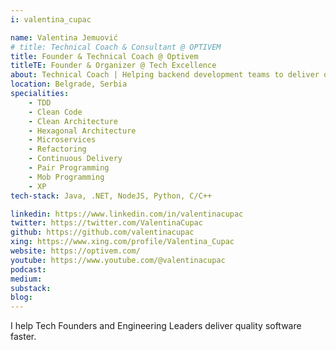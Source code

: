 ```yaml
---
i: valentina_cupac

name: Valentina Jemuović
# title: Technical Coach & Consultant @ OPTIVEM
title: Founder & Technical Coach @ Optivem
titleTE: Founder & Organizer @ Tech Excellence
about: Technical Coach | Helping backend development teams to deliver quality software faster with TDD, Clean Architecture & Clean Code | Helping Engineering Leaders build a culture of Technical Excellence
location: Belgrade, Serbia
specialities:
    - TDD
    - Clean Code
    - Clean Architecture
    - Hexagonal Architecture
    - Microservices
    - Refactoring
    - Continuous Delivery
    - Pair Programming
    - Mob Programming
    - XP
tech-stack: Java, .NET, NodeJS, Python, C/C++

linkedin: https://www.linkedin.com/in/valentinacupac
twitter: https://twitter.com/ValentinaCupac
github: https://github.com/valentinacupac
xing: https://www.xing.com/profile/Valentina_Cupac
website: https://optivem.com/
youtube: https://www.youtube.com/@valentinacupac
podcast: 
medium: 
substack: 
blog: 
---
```


I help Tech Founders and Engineering Leaders deliver quality software faster.


<!-- ---
i: 

name: 
title: 
about: 
location: 
specialities:
    - 
    - 
tech-stack: 

linkedin: 
twitter: 
github: 
xing: 
website: 
youtube: 
podcast: 
medium: 
substack: 
blog: 
--- -->